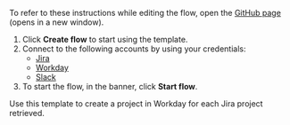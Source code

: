 To refer to these instructions while editing the flow, open the [GitHub page](https://github.com/ot4i/app-connect-templates/tree/master/resources/markdown/Create%20a%20project%20in%20Workday%20for%20each%20Jira%20project%20retrieved_instructions.md) (opens in a new window).

1. Click **Create flow** to start using the template.
2. Connect to the following accounts by using your credentials:
   - [Jira](https://www.ibm.com/docs/en/app-connect/containers_cd?topic=apps-jira)
   - [Workday](https://www.ibm.com/docs/en/app-connect/containers_cd?topic=apps-workday)
   - [Slack](https://www.ibm.com/docs/en/app-connect/containers_cd?topic=apps-slack)
3. To start the flow, in the banner, click **Start flow**.


Use this template to create a project in Workday for each Jira project retrieved.






